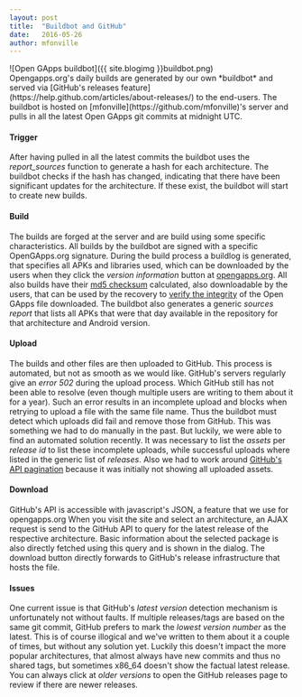 ```yaml
---
layout: post
title:  "Buildbot and GitHub"
date:   2016-05-26
author: mfonville
---
```

<div markdown='1'>
![Open GApps buildbot]({{ site.blogimg }}buildbot.png)
</div>
Opengapps.org's daily builds are generated by our own *buildbot* and served via [GitHub's releases feature](https://help.github.com/articles/about-releases/) to the end-users. The buildbot is hosted on [mfonville](https://github.com/mfonville)'s server and pulls in all the latest Open GApps git commits at midnight UTC.

#### Trigger
After having pulled in all the latest commits the buildbot uses the *report_sources* function to generate a hash for each architecture. The buildbot checks if the hash has changed, indicating that there have been significant updates for the architecture. If these exist, the buildbot will start to create new builds.

#### Build
The builds are forged at the server and are build using some specific characteristics. All builds by the buildbot are signed with a specific OpenGApps.org signature. During the build process a buildlog is generated, that specifies all APKs and libraries used, which can be downloaded by the users when they click the *version information* button at [opengapps.org](https://opengapps.org/). All also builds have their [md5 checksum](https://en.wikipedia.org/wiki/Md5sum) calculated, also downloadable by the users, that can be used by the recovery to [verify the integrity](https://en.wikipedia.org/wiki/MD5#Applications) of the Open GApps file downloaded. The buildbot also generates a generic *sources report* that lists all APKs that were that day available in the repository for that architecture and Android version.

#### Upload
The builds and other files are then uploaded to GitHub. This process is automated, but not as smooth as we would like. GitHub's servers regularly give an *error 502* during the upload process. Which GitHub still has not been able to resolve (even though multiple users are writing to them about it for a year). Such an error results in an incomplete upload and blocks when retrying to upload a file with the same file name. Thus the buildbot must detect which uploads did fail and remove those from GitHub. This was something we had to do manually in the past. But luckily, we were able to find an automated solution recently. It was necessary to list the *assets* per *release id* to list these incomplete uploads, while successful uploads where listed in the generic list of *releases*. Also we had to work around [GitHub's API pagination](https://developer.github.com/guides/traversing-with-pagination/) because it was initially not showing all uploaded assets.

#### Download
GitHub's API is accessible with javascript's JSON, a feature that we use for opengapps.org When you visit the site and select an architecture, an AJAX request is send to the GitHub API to query for the latest release of the respective architecture. Basic information about the selected package is also directly fetched using this query and is shown in the dialog. The download button directly forwards to GitHub's release infrastructure that hosts the file.

#### Issues
One current issue is that GitHub's *latest version* detection mechanism is unfortunately not without faults. If multiple releases/tags are based on the same git commit, GitHub prefers to mark the *lowest version number* as the latest. This is of course illogical and we've written to them about it a couple of times, but without any solution yet. Luckily this doesn't impact the more popular architectures, that almost always have new commits and thus no shared tags, but sometimes x86_64 doesn't show the factual latest release. You can always click at *older versions* to open the GitHub releases page to review if there are newer releases.
